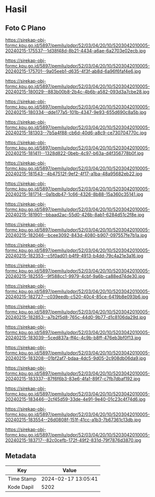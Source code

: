 # Hasil

## Foto C Plano

https://sirekap-obj-formc.kpu.go.id/5897/pemilu/pdpr/52/03/04/20/10/5203042010005-20240215-175537--1d38f48d-8b21-4434-a6ae-6a2703e02ecb.jpg

https://sirekap-obj-formc.kpu.go.id/5897/pemilu/pdpr/52/03/04/20/10/5203042010005-20240215-175701--9a05eeb1-d635-4f3f-ab8d-6a96f6faf4e6.jpg

https://sirekap-obj-formc.kpu.go.id/5897/pemilu/pdpr/52/03/04/20/10/5203042010005-20240215-180029--883b00b8-2b4c-4b6b-a582-093d3a7cbe28.jpg

https://sirekap-obj-formc.kpu.go.id/5897/pemilu/pdpr/52/03/04/20/10/5203042010005-20240215-180334--dde177a5-101b-4347-9e93-655d690c8a5b.jpg

https://sirekap-obj-formc.kpu.go.id/5897/pemilu/pdpr/52/03/04/20/10/5203042010005-20240215-181303--7b5a4f88-cb6d-40d6-a8c9-ce730704770c.jpg

https://sirekap-obj-formc.kpu.go.id/5897/pemilu/pdpr/52/03/04/20/10/5203042010005-20240215-181411--1328d822-0beb-4c97-b63a-d4f356778b0f.jpg

https://sirekap-obj-formc.kpu.go.id/5897/pemilu/pdpr/52/03/04/20/10/5203042010005-20240215-181543--4b47512f-9ef2-4f17-a1ba-48a95682eb22.jpg

https://sirekap-obj-formc.kpu.go.id/5897/pemilu/pdpr/52/03/04/20/10/5203042010005-20240215-181714--0a1bdb47-1c66-4326-8b88-15a360c35141.jpg

https://sirekap-obj-formc.kpu.go.id/5897/pemilu/pdpr/52/03/04/20/10/5203042010005-20240215-181901--bbaad2ac-55d0-426b-8ab1-6284d51c2f8e.jpg

https://sirekap-obj-formc.kpu.go.id/5897/pemilu/pdpr/52/03/04/20/10/5203042010005-20240215-182046--bcee3092-843d-4080-b907-097557fe7b1a.jpg

https://sirekap-obj-formc.kpu.go.id/5897/pemilu/pdpr/52/03/04/20/10/5203042010005-20240215-182353--c5f0ad01-b4f9-4913-b4dd-79c4a21e3a16.jpg

https://sirekap-obj-formc.kpu.go.id/5897/pemilu/pdpr/52/03/04/20/10/5203042010005-20240215-182555--9f588cc1-9979-4cbf-9a6b-ca88ed74de30.jpg

https://sirekap-obj-formc.kpu.go.id/5897/pemilu/pdpr/52/03/04/20/10/5203042010005-20240215-182727--c039eedb-c520-40c4-85ce-6419b8e093b6.jpg

https://sirekap-obj-formc.kpu.go.id/5897/pemilu/pdpr/52/03/04/20/10/5203042010005-20240215-182853--a7b2f5d8-765c-44d0-9b77-d1c8106da29d.jpg

https://sirekap-obj-formc.kpu.go.id/5897/pemilu/pdpr/52/03/04/20/10/5203042010005-20240215-183039--5ced837a-ff4c-4c9b-b8ff-476eb3bf0f13.jpg

https://sirekap-obj-formc.kpu.go.id/5897/pemilu/pdpr/52/03/04/20/10/5203042010005-20240215-183208--01bf2af7-bdaa-4dc5-9d05-2c908db06da9.jpg

https://sirekap-obj-formc.kpu.go.id/5897/pemilu/pdpr/52/03/04/20/10/5203042010005-20240215-183337--87f6f6b3-83e6-4fa1-89f7-c7fb7dbaf192.jpg

https://sirekap-obj-formc.kpu.go.id/5897/pemilu/pdpr/52/03/04/20/10/5203042010005-20240215-183446--2cf45d59-33de-4e91-9e40-01c23c4f74d6.jpg

https://sirekap-obj-formc.kpu.go.id/5897/pemilu/pdpr/52/03/04/20/10/5203042010005-20240215-183554--26d0808f-151f-41cc-a1b3-7b67361c13db.jpg

https://sirekap-obj-formc.kpu.go.id/5897/pemilu/pdpr/52/03/04/20/10/5203042010005-20240215-183717--82c0cefb-172f-49f2-831d-79f7876d3870.jpg


## Metadata

| Key        | Value               |
| ---------- | ------------------- |
| Time Stamp | 2024-02-17 13:05:41 |
| Kode Dapil | 5202                |




